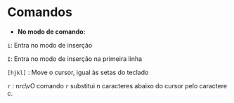 # **Comandos**

* **No modo de comando:**

`i`: Entra no modo de inserção

`I`: Entra no modo de inserção na primeira linha

`[hjkl]` : Move o cursor, igual às setas do teclado

`r` : nrc\vO comando `r` substitui n caracteres abaixo do cursor pelo caractere c.

